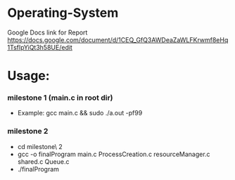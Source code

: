 # Operating-System

Google Docs link for Report
https://docs.google.com/document/d/1CEQ_GfQ3AWDeaZaWLFKrwmf8eHq1TsfIpYiQt3h58UE/edit

# Usage:

### milestone 1 (main.c in root dir)

- Example: gcc main.c && sudo ./a.out -pf99

### milestone 2

- cd milestone\ 2
- gcc -o finalProgram main.c ProcessCreation.c resourceManager.c shared.c Queue.c
- ./finalProgram
